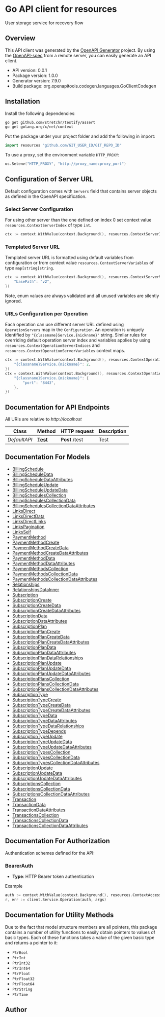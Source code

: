 # Go API client for resources

User storage service for recovery flow

## Overview
This API client was generated by the [OpenAPI Generator](https://openapi-generator.tech) project.  By using the [OpenAPI-spec](https://www.openapis.org/) from a remote server, you can easily generate an API client.

- API version: 0.0.1
- Package version: 1.0.0
- Generator version: 7.9.0
- Build package: org.openapitools.codegen.languages.GoClientCodegen

## Installation

Install the following dependencies:

```sh
go get github.com/stretchr/testify/assert
go get golang.org/x/net/context
```

Put the package under your project folder and add the following in import:

```go
import resources "github.com/GIT_USER_ID/GIT_REPO_ID"
```

To use a proxy, set the environment variable `HTTP_PROXY`:

```go
os.Setenv("HTTP_PROXY", "http://proxy_name:proxy_port")
```

## Configuration of Server URL

Default configuration comes with `Servers` field that contains server objects as defined in the OpenAPI specification.

### Select Server Configuration

For using other server than the one defined on index 0 set context value `resources.ContextServerIndex` of type `int`.

```go
ctx := context.WithValue(context.Background(), resources.ContextServerIndex, 1)
```

### Templated Server URL

Templated server URL is formatted using default variables from configuration or from context value `resources.ContextServerVariables` of type `map[string]string`.

```go
ctx := context.WithValue(context.Background(), resources.ContextServerVariables, map[string]string{
	"basePath": "v2",
})
```

Note, enum values are always validated and all unused variables are silently ignored.

### URLs Configuration per Operation

Each operation can use different server URL defined using `OperationServers` map in the `Configuration`.
An operation is uniquely identified by `"{classname}Service.{nickname}"` string.
Similar rules for overriding default operation server index and variables applies by using `resources.ContextOperationServerIndices` and `resources.ContextOperationServerVariables` context maps.

```go
ctx := context.WithValue(context.Background(), resources.ContextOperationServerIndices, map[string]int{
	"{classname}Service.{nickname}": 2,
})
ctx = context.WithValue(context.Background(), resources.ContextOperationServerVariables, map[string]map[string]string{
	"{classname}Service.{nickname}": {
		"port": "8443",
	},
})
```

## Documentation for API Endpoints

All URIs are relative to *http://localhost*

Class | Method | HTTP request | Description
------------ | ------------- | ------------- | -------------
*DefaultAPI* | [**Test**](docs/DefaultAPI.md#test) | **Post** /test | Test


## Documentation For Models

 - [BillingSchedule](docs/BillingSchedule.md)
 - [BillingScheduleData](docs/BillingScheduleData.md)
 - [BillingScheduleDataAttributes](docs/BillingScheduleDataAttributes.md)
 - [BillingScheduleUpdate](docs/BillingScheduleUpdate.md)
 - [BillingScheduleUpdateData](docs/BillingScheduleUpdateData.md)
 - [BillingSchedulesCollection](docs/BillingSchedulesCollection.md)
 - [BillingSchedulesCollectionData](docs/BillingSchedulesCollectionData.md)
 - [BillingSchedulesCollectionDataAttributes](docs/BillingSchedulesCollectionDataAttributes.md)
 - [LinksDirect](docs/LinksDirect.md)
 - [LinksDirectData](docs/LinksDirectData.md)
 - [LinksDirectLinks](docs/LinksDirectLinks.md)
 - [LinksPagination](docs/LinksPagination.md)
 - [LinksSelf](docs/LinksSelf.md)
 - [PaymentMethod](docs/PaymentMethod.md)
 - [PaymentMethodCreate](docs/PaymentMethodCreate.md)
 - [PaymentMethodCreateData](docs/PaymentMethodCreateData.md)
 - [PaymentMethodCreateDataAttributes](docs/PaymentMethodCreateDataAttributes.md)
 - [PaymentMethodData](docs/PaymentMethodData.md)
 - [PaymentMethodDataAttributes](docs/PaymentMethodDataAttributes.md)
 - [PaymentMethodsCollection](docs/PaymentMethodsCollection.md)
 - [PaymentMethodsCollectionData](docs/PaymentMethodsCollectionData.md)
 - [PaymentMethodsCollectionDataAttributes](docs/PaymentMethodsCollectionDataAttributes.md)
 - [Relationships](docs/Relationships.md)
 - [RelationshipsDataInner](docs/RelationshipsDataInner.md)
 - [Subscription](docs/Subscription.md)
 - [SubscriptionCreate](docs/SubscriptionCreate.md)
 - [SubscriptionCreateData](docs/SubscriptionCreateData.md)
 - [SubscriptionCreateDataAttributes](docs/SubscriptionCreateDataAttributes.md)
 - [SubscriptionData](docs/SubscriptionData.md)
 - [SubscriptionDataAttributes](docs/SubscriptionDataAttributes.md)
 - [SubscriptionPlan](docs/SubscriptionPlan.md)
 - [SubscriptionPlanCreate](docs/SubscriptionPlanCreate.md)
 - [SubscriptionPlanCreateData](docs/SubscriptionPlanCreateData.md)
 - [SubscriptionPlanCreateDataAttributes](docs/SubscriptionPlanCreateDataAttributes.md)
 - [SubscriptionPlanData](docs/SubscriptionPlanData.md)
 - [SubscriptionPlanDataAttributes](docs/SubscriptionPlanDataAttributes.md)
 - [SubscriptionPlanDataRelationships](docs/SubscriptionPlanDataRelationships.md)
 - [SubscriptionPlanUpdate](docs/SubscriptionPlanUpdate.md)
 - [SubscriptionPlanUpdateData](docs/SubscriptionPlanUpdateData.md)
 - [SubscriptionPlanUpdateDataAttributes](docs/SubscriptionPlanUpdateDataAttributes.md)
 - [SubscriptionPlansCollection](docs/SubscriptionPlansCollection.md)
 - [SubscriptionPlansCollectionData](docs/SubscriptionPlansCollectionData.md)
 - [SubscriptionPlansCollectionDataAttributes](docs/SubscriptionPlansCollectionDataAttributes.md)
 - [SubscriptionType](docs/SubscriptionType.md)
 - [SubscriptionTypeCreate](docs/SubscriptionTypeCreate.md)
 - [SubscriptionTypeCreateData](docs/SubscriptionTypeCreateData.md)
 - [SubscriptionTypeCreateDataAttributes](docs/SubscriptionTypeCreateDataAttributes.md)
 - [SubscriptionTypeData](docs/SubscriptionTypeData.md)
 - [SubscriptionTypeDataAttributes](docs/SubscriptionTypeDataAttributes.md)
 - [SubscriptionTypeDataRelationships](docs/SubscriptionTypeDataRelationships.md)
 - [SubscriptionTypeDepends](docs/SubscriptionTypeDepends.md)
 - [SubscriptionTypeUpdate](docs/SubscriptionTypeUpdate.md)
 - [SubscriptionTypeUpdateData](docs/SubscriptionTypeUpdateData.md)
 - [SubscriptionTypeUpdateDataAttributes](docs/SubscriptionTypeUpdateDataAttributes.md)
 - [SubscriptionTypesCollection](docs/SubscriptionTypesCollection.md)
 - [SubscriptionTypesCollectionData](docs/SubscriptionTypesCollectionData.md)
 - [SubscriptionTypesCollectionDataAttributes](docs/SubscriptionTypesCollectionDataAttributes.md)
 - [SubscriptionUpdate](docs/SubscriptionUpdate.md)
 - [SubscriptionUpdateData](docs/SubscriptionUpdateData.md)
 - [SubscriptionUpdateDataAttributes](docs/SubscriptionUpdateDataAttributes.md)
 - [SubscriptionsCollection](docs/SubscriptionsCollection.md)
 - [SubscriptionsCollectionData](docs/SubscriptionsCollectionData.md)
 - [SubscriptionsCollectionDataAttributes](docs/SubscriptionsCollectionDataAttributes.md)
 - [Transaction](docs/Transaction.md)
 - [TransactionData](docs/TransactionData.md)
 - [TransactionDataAttributes](docs/TransactionDataAttributes.md)
 - [TransactionsCollection](docs/TransactionsCollection.md)
 - [TransactionsCollectionData](docs/TransactionsCollectionData.md)
 - [TransactionsCollectionDataAttributes](docs/TransactionsCollectionDataAttributes.md)


## Documentation For Authorization


Authentication schemes defined for the API:
### BearerAuth

- **Type**: HTTP Bearer token authentication

Example

```go
auth := context.WithValue(context.Background(), resources.ContextAccessToken, "BEARER_TOKEN_STRING")
r, err := client.Service.Operation(auth, args)
```


## Documentation for Utility Methods

Due to the fact that model structure members are all pointers, this package contains
a number of utility functions to easily obtain pointers to values of basic types.
Each of these functions takes a value of the given basic type and returns a pointer to it:

* `PtrBool`
* `PtrInt`
* `PtrInt32`
* `PtrInt64`
* `PtrFloat`
* `PtrFloat32`
* `PtrFloat64`
* `PtrString`
* `PtrTime`

## Author




